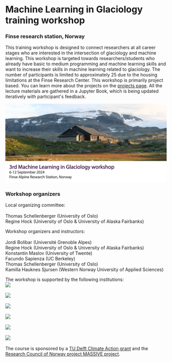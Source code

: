 # Machine Learning in Glaciology training workshop

### Finse research station, Norway

This training workshop is designed to connect researchers at all career stages who are interested in the intersection of glaciology and machine learning. This workshop is targeted towards researchers/students who already have basic to medium programming and machine learning skills and want to increase their skills in machine learning related to glaciology. The number of participants is limited to approximately 25 due to the housing limitations at the Finse Research Center.
This workshop is primarily project based. You can learn more about the projects on the [projects page](projects.md). All the lecture materials are gathered in a Jupyter Book, which is being updated iteratively with participant's feedback. 

<img src="https://github.com/Machine-Learning-in-Glaciology-Workshop/Machine-Learning-in-Glaciology-Workshop.github.io/blob/master/assets/imgs/finse_banner_2024.png?raw=true" width="700">

### Workshop organizers

Local organizing committee:<br>
<br>
Thomas Schellenberger (University of Oslo)<br>
Regine Hock (University of Oslo & University of Alaska Fairbanks)<br>

Workshop organizers and instructors: <br>
<br>
Jordi Bolibar (Université Grenoble Alpes) <br>
Regine Hock (University of Oslo & University of Alaska Fairbanks) <br>
Konstantin Maslov (University of Twente) <br>
Facundo Sapienza (UC Berkeley) <br>
Thomas Schellenberger (University of Oslo) <br>
Kamilla Hauknes Sjursen (Western Norway University of Applied Sciences) <br>

The workshop is supported by the following institutions:
<br>
<img src="https://github.com/Machine-Learning-in-Glaciology-Workshop/Machine-Learning-in-Glaciology-Workshop.github.io/tree/master/assets/imgs/02_uio_full_logo_eng_pos_small.jpg" width="300"> <br>

<img src="https://github.com/Machine-Learning-in-Glaciology-Workshop/Machine-Learning-in-Glaciology-Workshop.github.io/tree/master/assets/imgs/TUDelft_logo_rgb.png" width="200"> <br>

<img src="https://upload.wikimedia.org/wikipedia/commons/thumb/0/07/Logo_Universit%C3%A9_Grenoble_Alpes_2020.svg/1280px-Logo_Universit%C3%A9_Grenoble_Alpes_2020.svg.png" width="200"> <br>

<img src="https://github.com/Machine-Learning-in-Glaciology-Workshop/Machine-Learning-in-Glaciology-Workshop.github.io/tree/master/assets/imgs/berkeley.png" width="200"> <br>

<img src="https://github.com/Machine-Learning-in-Glaciology-Workshop/Machine-Learning-in-Glaciology-Workshop.github.io/tree/master/assets/imgs/University of Twente logo-stacked.png" width="200"> <br>

<img src="https://study-eu.s3.eu-west-1.amazonaws.com/uploads/university/western-norway-university-of-applied-sciences-logo.png" width="250"> <br>



The course is sponsored by a [TU Delft Climate Action grant](https://www.tudelft.nl/en/climate-action) and the [Research Council of Norway project MASSIVE project](https://www.mn.uio.no/geo/english/research/projects/massive/index.html).
<!---
The course is sponsored by the [Peder Sather grant](https://sathercenter.berkeley.edu/peder-sather-grant/), [CloudFerro](https://cloudferro.com/en/), and [CryoCloud](https://cryointhecloud.co)

[Jupyter Book](https://machine-learning-in-glaciology-workshop.github.io/Lecture-materials/README.html)

<img src="https://machine-learning-in-glaciology-workshop.github.io/assets/imgs/CloudFerro_logo_vertical.png" width="200"/>

<img src="https://machine-learning-in-glaciology-workshop.github.io/assets/imgs/cryocloud.jpeg" width="200"/>
-->
